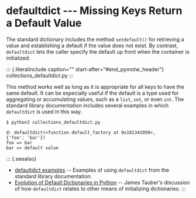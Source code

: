 defaultdict \-\-- Missing Keys Return a Default Value
=====================================================

The standard dictionary includes the method `setdefault()` for
retrieving a value and establishing a default if the value does not
exist. By contrast, `defaultdict` lets the caller specify the default up
front when the container is initialized.

::: {.literalinclude caption="" start-after="#end_pymotw_header"}
collections\_defaultdict.py
:::

This method works well as long as it is appropriate for all keys to have
the same default. It can be especially useful if the default is a type
used for aggregating or accumulating values, such as a `list`, `set`, or
even `int`. The standard library documentation includes several examples
in which `defaultdict` is used in this way.

``` {.sourceCode .none}
$ python3 collections_defaultdict.py

d: defaultdict(<function default_factory at 0x101341950>,
{'foo': 'bar'})
foo => bar
bar => default value
```

::: {.seealso}
-   [defaultdict
    examples](https://docs.python.org/3.5/library/collections.html#defaultdict-examples)
    \-- Examples of using `defaultdict` from the standard library
    documentation.
-   [Evolution of Default Dictionaries in
    Python](http://jtauber.com/blog/2008/02/27/evolution_of_default_dictionaries_in_python/)
    \-- James Tauber\'s discussion of how `defaultdict` relates to other
    means of initializing dictionaries.
:::
